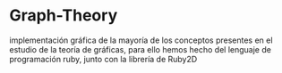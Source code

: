 # Graph-Theory
implementación gráfica de la mayoría de los conceptos presentes en el estudio de la teoría de gráficas, para ello hemos hecho del lenguaje de programación ruby, junto con la librería de Ruby2D
